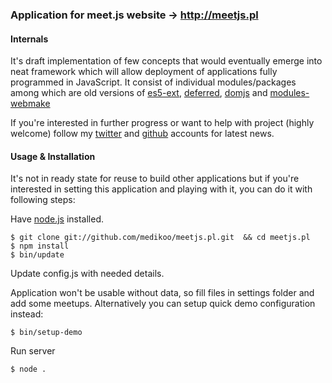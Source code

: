 ### Application for meet.js website -> http://meetjs.pl

#### Internals

It's draft implementation of few concepts that would eventually emerge
into neat framework which will allow deployment of applications fully programmed
in JavaScript.
It consist of individual modules/packages among which are old versions of
[es5-ext](https://github.com/medikoo/es5-ext),
[deferred](https://github.com/medikoo/deferred),
[domjs](https://github.com/medikoo/domjs) and
[modules-webmake](https://github.com/medikoo/modules-webmake)

If you're interested in further progress or want to help with project
(highly welcome) follow my [twitter](twitter.com/medikoo) and
[github](https://github.com/medikoo) accounts for latest news.

#### Usage & Installation

It's not in ready state for reuse to build other applications but if you're interested
in setting this application and playing with it, you can do it with following steps:

Have [node.js](http://nodejs.org) installed.

	$ git clone git://github.com/medikoo/meetjs.pl.git  && cd meetjs.pl
	$ npm install
	$ bin/update

Update config.js with needed details.

Application won't be usable without data, so fill files in settings folder and add some meetups.
Alternatively you can setup quick demo configuration instead:

	$ bin/setup-demo

Run server

	$ node .

